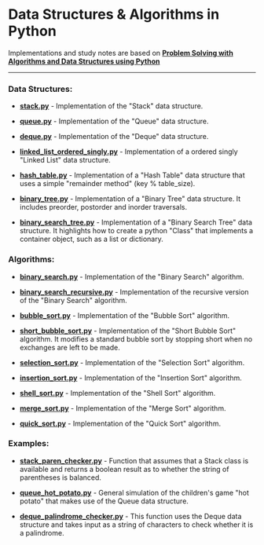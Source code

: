 # Data Structures & Algorithms in Python

Implementations and study notes are based on **[Problem Solving with Algorithms and Data Structures using Python](http://interactivepython.org/runestone/static/pythonds/index.html)**


---

### Data Structures:

* **[stack.py](https://github.com/nickruta/DataStructuresAlgorithmsPython/blob/master/stack.py)** - Implementation of the "Stack" data structure.

* **[queue.py](https://github.com/nickruta/DataStructuresAlgorithmsPython/blob/master/queue.py)** - Implementation of the "Queue" data structure.

* **[deque.py](https://github.com/nickruta/DataStructuresAlgorithmsPython/blob/master/deque.py)** - Implementation of the "Deque" data structure.

* **[linked_list_ordered_singly.py](https://github.com/nickruta/DataStructuresAlgorithmsPython/blob/master/linked_list_ordered_singly.py)** - Implementation of a ordered singly "Linked List" data structure.

* **[hash_table.py](https://github.com/nickruta/DataStructuresAlgorithmsPython/blob/master/hash_table.py)** - Implementation of a "Hash Table" data structure that uses a simple "remainder method" (key % table_size).

* **[binary_tree.py](https://github.com/nickruta/DataStructuresAlgorithmsPython/blob/master/binary_tree.py)** - Implementation of a "Binary Tree" data structure. It includes preorder, postorder and inorder traversals.

* **[binary_search_tree.py](https://github.com/nickruta/DataStructuresAlgorithmsPython/blob/master/binary_search_tree.py)** - Implementation of a "Binary Search Tree" data structure. It highlights how to create a python "Class" that implements a container object, such as a list or dictionary.


### Algorithms:

* **[binary_search.py](https://github.com/nickruta/DataStructuresAlgorithmsPython/blob/master/binary_search.py)** - Implementation of the "Binary Search" algorithm.

* **[binary_search_recursive.py](https://github.com/nickruta/DataStructuresAlgorithmsPython/blob/master/binary_search_recursive.py)** - Implementation of the recursive version of the "Binary Search" algorithm.

* **[bubble_sort.py](https://github.com/nickruta/DataStructuresAlgorithmsPython/blob/master/bubble_sort.py)** - Implementation of the "Bubble Sort" algorithm.

* **[short_bubble_sort.py](https://github.com/nickruta/DataStructuresAlgorithmsPython/blob/master/short_bubble_sort.py)** - Implementation of the "Short Bubble Sort" algorithm. It modifies a standard bubble sort by stopping short when no exchanges are left to be made.

* **[selection_sort.py](https://github.com/nickruta/DataStructuresAlgorithmsPython/blob/master/selection_sort.py)** - Implementation of the "Selection Sort" algorithm.

* **[insertion_sort.py](https://github.com/nickruta/DataStructuresAlgorithmsPython/blob/master/insertion_sort.py)** - Implementation of the "Insertion Sort" algorithm.

* **[shell_sort.py](https://github.com/nickruta/DataStructuresAlgorithmsPython/blob/master/shell_sort.py)** - Implementation of the "Shell Sort" algorithm.

* **[merge_sort.py](https://github.com/nickruta/DataStructuresAlgorithmsPython/blob/master/merge_sort.py)** - Implementation of the "Merge Sort" algorithm.

* **[quick_sort.py](https://github.com/nickruta/DataStructuresAlgorithmsPython/blob/master/quick_sort.py)** - Implementation of the "Quick Sort" algorithm.


### Examples:

* **[stack_paren_checker.py](https://github.com/nickruta/DataStructuresAlgorithmsPython/blob/master/stack_paren_checker.py)** - Function that assumes that a Stack class is available and returns a boolean result as to whether the string of parentheses is balanced.

* **[queue_hot_potato.py](https://github.com/nickruta/DataStructuresAlgorithmsPython/blob/master/queue_hot_potato.py)** - General simulation of the children's game "hot potato" that makes use of the Queue data structure.

* **[deque_palindrome_checker.py](https://github.com/nickruta/DataStructuresAlgorithmsPython/blob/master/deque_palindrome_checker.py)** - This function uses the Deque data structure and takes input as a string of characters to check whether it is a palindrome.



